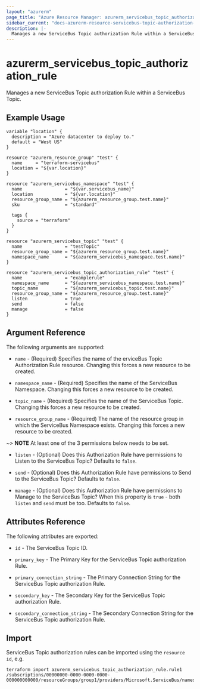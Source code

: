 ```yaml
---
layout: "azurerm"
page_title: "Azure Resource Manager: azurerm_servicebus_topic_authorization_rule"
sidebar_current: "docs-azurerm-resource-servicebus-topic-authorization-rule"
description: |-
  Manages a new ServiceBus Topic authorization Rule within a ServiceBus Topic.
---
```


# azurerm_servicebus_topic_authorization_rule

Manages a new ServiceBus Topic authorization Rule within a ServiceBus Topic.

## Example Usage

```hcl
variable "location" {
  description = "Azure datacenter to deploy to."
  default = "West US"
}

resource "azurerm_resource_group" "test" {
  name     = "terraform-servicebus"
  location = "${var.location}"
}

resource "azurerm_servicebus_namespace" "test" {
  name                = "${var.servicebus_name}"
  location            = "${var.location}"
  resource_group_name = "${azurerm_resource_group.test.name}"
  sku                 = "standard"

  tags {
    source = "terraform"
  }
}

resource "azurerm_servicebus_topic" "test" {
  name                = "testTopic"
  resource_group_name = "${azurerm_resource_group.test.name}"
  namespace_name      = "${azurerm_servicebus_namespace.test.name}"
}

resource "azurerm_servicebus_topic_authorization_rule" "test" {
  name                = "examplerule"
  namespace_name      = "${azurerm_servicebus_namespace.test.name}"
  topic_name          = "${azurerm_servicebus_topic.test.name}"
  resource_group_name = "${azurerm_resource_group.test.name}"
  listen              = true
  send                = false
  manage              = false
}
```

## Argument Reference

The following arguments are supported:

* `name` - (Required) Specifies the name of the erviceBus Topic Authorization Rule resource. Changing this forces a new resource to be created.

* `namespace_name` - (Required) Specifies the name of the ServiceBus Namespace. Changing this forces a new resource to be created.

* `topic_name` - (Required) Specifies the name of the ServiceBus Topic. Changing this forces a new resource to be created.

* `resource_group_name` - (Required) The name of the resource group in which the ServiceBus Namespace exists. Changing this forces a new resource to be created.

~> **NOTE** At least one of the 3 permissions below needs to be set.

* `listen` - (Optional) Does this Authorization Rule have permissions to Listen to the ServiceBus Topic? Defaults to `false`.

* `send` - (Optional) Does this Authorization Rule have permissions to Send to the ServiceBus Topic? Defaults to `false`.

* `manage` - (Optional) Does this Authorization Rule have permissions to Manage to the ServiceBus Topic? When this property is `true` - both `listen` and `send` must be too. Defaults to `false`.

## Attributes Reference

The following attributes are exported:

* `id` - The ServiceBus Topic ID.

* `primary_key` - The Primary Key for the ServiceBus Topic authorization Rule.

* `primary_connection_string` - The Primary Connection String for the ServiceBus Topic authorization Rule.

* `secondary_key` - The Secondary Key for the ServiceBus Topic authorization Rule.

* `secondary_connection_string` - The Secondary Connection String for the ServiceBus Topic authorization Rule.

## Import

ServiceBus Topic authorization rules can be imported using the `resource id`, e.g.

```shell
terraform import azurerm_servicebus_topic_authorization_rule.rule1 /subscriptions/00000000-0000-0000-0000-000000000000/resourceGroups/group1/providers/Microsoft.ServiceBus/namespaces/namespace1/topics/topic1/authorizationRules/rule1
```

